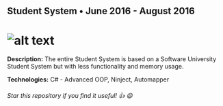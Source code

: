 ##  Student System   •  June 2016 - August 2016

# ![alt text](http://fs5.directupload.net/images/170814/iqsf4sjo.png "Student System")

 **Description:**  The entire Student System is based on a Software University Student System but with less functionality and memory usage. 

 **Technologies:**  C# - Advanced OOP, Ninject, Automapper  
 
 ###### Star this repository if you find it useful! :thumbsup: :smile: 
